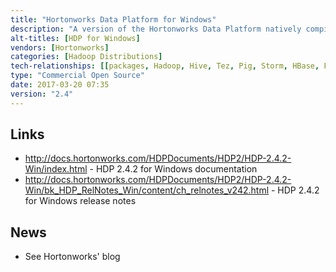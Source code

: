 ```yaml
---
title: "Hortonworks Data Platform for Windows"
description: "A version of the Hortonworks Data Platform natively compiled for Windows.  Generally trails the main HDP project by a minor version, doesn't use Apache Ambari for installation and management (instead being installed via a standard Windows installer), doesn't support SmartSense, and doesn't include some technologies (currently Accumulo, Atlas, Kafka, Solr, Spark and Hue).  First announced in March 2013, with a GA release in May 2013."
alt-titles: [HDP for Windows]
vendors: [Hortonworks]
categories: [Hadoop Distributions]
tech-relationships: [[packages, Hadoop, Hive, Tez, Pig, Storm, HBase, Falcon, Oozie, Sqoop, Flume, Knox, Ranger, ZooKeeper, Slider, Phoenix, Calcite, DataFu, Mahout]]
type: "Commercial Open Source"
date: 2017-03-20 07:35
version: "2.4"
---
```

## Links

* <http://docs.hortonworks.com/HDPDocuments/HDP2/HDP-2.4.2-Win/index.html> - HDP 2.4.2 for Windows documentation
* <http://docs.hortonworks.com/HDPDocuments/HDP2/HDP-2.4.2-Win/bk_HDP_RelNotes_Win/content/ch_relnotes_v242.html> - HDP 2.4.2 for Windows release notes

## News

* See Hortonworks' blog